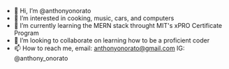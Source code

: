 - 👋 Hi, I’m @anthonyonorato
- 👀 I’m interested in cooking, music, cars, and computers
- 🌱 I’m currently learning the MERN stack throught MIT's xPRO Certificate Program
- 💞️ I’m looking to collaborate on learning how to be a proficient coder
- 📫 How to reach me,  email: anthonyonorato@gmail.com IG: @anthony_onorato

<!---
anthonyonorato/anthonyonorato is a ✨ special ✨ repository because its `README.md` (this file) appears on your GitHub profile.
You can click the Preview link to take a look at your changes.
--->
